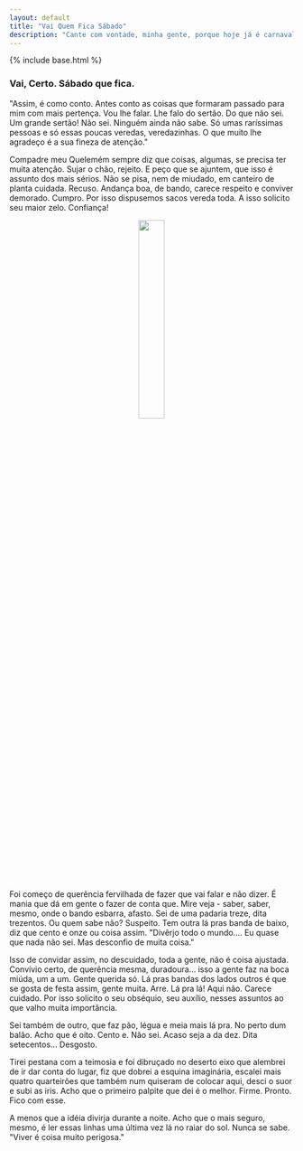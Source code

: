 ```yaml
---
layout: default
title: "Vai Quem Fica Sábado"
description: "Cante com vontade, minha gente, porque hoje já é carnaval."
---
```

{% include base.html %}

### Vai, Certo. Sábado que fica.

"Assim, é como conto. Antes conto as coisas que formaram passado para mim com mais pertença. Vou lhe falar. Lhe falo do sertão. Do que não sei. Um grande sertão! Não sei. Ninguém ainda não sabe. Só umas raríssimas pessoas e só essas poucas veredas, veredazinhas. O que muito lhe agradeço é a sua fineza de atenção."

Compadre meu Quelemém sempre diz que coisas, algumas, se precisa ter muita atenção. Sujar o chão, rejeito. E peço que se ajuntem, que isso é assunto dos mais sérios. Não se pisa, nem de miudado, em canteiro de planta cuidada. Recuso. Andança boa, de bando, carece respeito e conviver demorado. Cumpro. Por isso dispusemos sacos vereda toda. A isso solicito seu maior zelo. Confiança!

<div style='margin: auto; text-align: center; width: 100%'>
  <img src='{{base}}/img/2023/saco.jpg' width='30%'/>
</div>

Foi começo de querência fervilhada de fazer que vai falar e não dizer. É mania que dá em gente o fazer de conta que. Mire veja - saber, saber, mesmo, onde o bando esbarra, afasto. Sei de uma padaria treze, dita trezentos. Ou quem sabe não? Suspeito. Tem outra lá pras banda de baixo, diz que cento e onze ou coisa assim. "Divêrjo todo o mundo.... Eu quase que nada não sei. Mas desconfio de muita coisa."

Isso de convidar assim, no descuidado, toda a gente, não é coisa ajustada. Convívio certo, de querência mesma, duradoura... isso a gente faz na boca miúda, um a um. Gente querida só. Lá pras bandas dos lados outros é que se gosta de festa assim, gente muita. Arre. Lá pra lá! Aqui não. Carece cuidado. Por isso solicito o seu obséquio, seu auxílio, nesses assuntos ao que valho muita importância.

Sei também de outro, que faz pão, légua e meia mais lá pra. No perto dum balão. Acho que é oito. Cento e. Não sei. Acaso seja a da dez. Dita setecentos... Desgosto.

Tirei pestana com a teimosia e foi dibruçado no deserto eixo que alembrei de ir dar conta do lugar, fiz que dobrei a esquina imaginária, escalei mais quatro quarteirões que também num quiseram de colocar aqui, desci o suor e subi as iris. Acho que o primeiro palpite que dei é o melhor. Firme. Pronto. Fico com esse.

A menos que a idéia divirja durante a noite. Acho que o mais seguro, mesmo, é ler essas linhas uma última vez lá no raiar do sol. Nunca se sabe. "Viver é coisa muito perigosa."

<br/>
<br/>
<br/>

